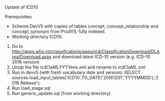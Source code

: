 Update of ICD10

Prerequisites:
- Schema DevV5 with copies of tables concept, concept_relationship and concept_synonym from ProdV5, fully indexed.
- Working directory ICD10.

1. Go to http://apps.who.int/classifications/apps/icd/ClassificationDownload/DLArea/Download.aspx and download latest ICD-10 version (e.g. ICD-10 2016 version)
2. Unzip the file icdClaMLYYYYens.xml and rename to icdClaML.xml
3. Run in devv5 (with fresh vocabulary date and version): SELECT sources.load_input_tables('ICD10',TO_DATE('20161201','YYYYMMDD'),'2016 Release');
4. Run load_stage.sql
5. Run generic_update.sql (from working directory)

 
